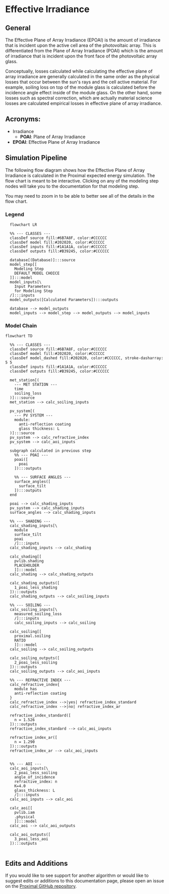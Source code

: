 # Effective Irradiance

## General

The Effective Plane of Array Irradiance (EPOAI) is the amount of irradiance that is incident upon the active cell area of the photovoltaic array.  This is differentiated from the Plane of Array Irradiance (POAI) which is the amount of irradiance that is incident upon the front face of the photovoltaic array glass.

Conceptually, losses calculated while calculating the effective plane of array irradiance are generally calculated in the same order as the physical losses that occur between the sun's rays and the cell active material.  For example, soiling loss on top of the module glass is calculated before the incidence angle effect inside of the module glass.  On the other hand, some losses such as spectral correction, which are actually material science losses are calculated empirical losses in effective plane of array irradiance.

## Acronyms:
- Irradiance
  - **POAI**: Plane of Array Irradiance
-  **EPOAI**: Effective Plane of Array Irradiance



## Simulation Pipeline
The following flow diagram shows how the Effective Plane of Array Irradiance is calculated in the Proximal expected energy simulation.  The flow chart is meant to be interactive.  Clicking on any of the modeling step nodes will take you to the documentation for that modeling step.

You may need to zoom in to be able to better see all of the details in the flow chart.

### Legend
```mermaid
  flowchart LR

  %% --- CLASSES ---
  classDef source fill:#6B7A8F, color:#CCCCCC
  classDef model fill:#202020, color:#CCCCCC
  classDef inputs fill:#1A1A1A, color:#CCCCCC
  classDef outputs fill:#B39245, color:#CCCCCC

  database[(Database)]:::source
  model_step[[
    Modeling Step
    DEFAULT MODEL CHOICE
  ]]:::model
  model_inputs[\
    Input Parameters
    for Modeling Step
  /]:::inputs
  model_outputs([Calculated Parameters]):::outputs

  database --> model_outputs
  model_inputs --> model_step --> model_outputs --> model_inputs

```

### Model Chain
```mermaid
flowchart TD

  %% --- CLASSES ---
  classDef source fill:#6B7A8F, color:#CCCCCC
  classDef model fill:#202020, color:#CCCCCC
  classDef model_dashed fill:#202020, color:#CCCCCC, stroke-dasharray: 5 5
  classDef inputs fill:#1A1A1A, color:#CCCCCC
  classDef outputs fill:#B39245, color:#CCCCCC

  met_station[(
    --- MET STATION ---
    time
    soiling_loss
  )]:::source
  met_station --> calc_soiling_inputs

  pv_system[(
    --- PV SYSTEM ---
    module:
      anti-reflection coating
      glass thickness: L
  )]:::source
  pv_system --> calc_refractive_index
  pv_system --> calc_aoi_inputs

  subgraph calculated in previous step
    %% --- POAI ---
    poai([
      poai
    ]):::outputs

    %% --- SURFACE ANGLES ---
    surface_angles([
      surface_tilt
    ]):::outputs
  end

  poai --> calc_shading_inputs
  pv_system --> calc_shading_inputs
  surface_angles --> calc_shading_inputs

  %% --- SHADING ---
  calc_shading_inputs[\
    module
    surface_tilt
    poai
    /]:::inputs
  calc_shading_inputs --> calc_shading

  calc_shading[[
    pvlib.shading
    PLACEHOLDER
    ]]:::model
  calc_shading --> calc_shading_outputs

  calc_shading_outputs([
    1_poai_less_shading
  ]):::outputs
  calc_shading_outputs --> calc_soiling_inputs

  %% --- SOILING ---
  calc_soiling_inputs[\
    measured_soiling_loss
    /]:::inputs
    calc_soiling_inputs --> calc_soiling

  calc_soiling[[
    proximal.soiling
    RATIO
    ]]:::model
  calc_soiling --> calc_soiling_outputs

  calc_soiling_outputs([
    2_poai_less_soiling
  ]):::outputs
  calc_soiling_outputs --> calc_aoi_inputs

  %% --- REFRACTIVE INDEX ---
  calc_refractive_index{
    module has
    anti-reflection coating
  }
  calc_refractive_index -->|yes| refractive_index_standard
  calc_refractive_index -->|no| refractive_index_ar

  refractive_index_standard([
    n = 1.526
  ]):::outputs
  refractive_index_standard --> calc_aoi_inputs

  refractive_index_ar([
    n = 1.290
  ]):::outputs
  refractive_index_ar --> calc_aoi_inputs


  %% --- AOI ---
  calc_aoi_inputs[\
    2_poai_less_soiling
    angle_of_incidence
    refractive_index: n
    K=4.0
    glass_thickness: L
    /]:::inputs
  calc_aoi_inputs --> calc_aoi

  calc_aoi[[
    pvlib.iam
    .physical
    ]]:::model
  calc_aoi --> calc_aoi_outputs

  calc_aoi_outputs([
    3_poai_less_aoi
  ]):::outputs


  ```




## Edits and Additions

If you would like to see support for another algorithm or would like to suggest edits or additions to this documentation page, please open an issue on the [Proximal GitHub repository](https://github.com/ProximalEnergy/docs-mdbook).
